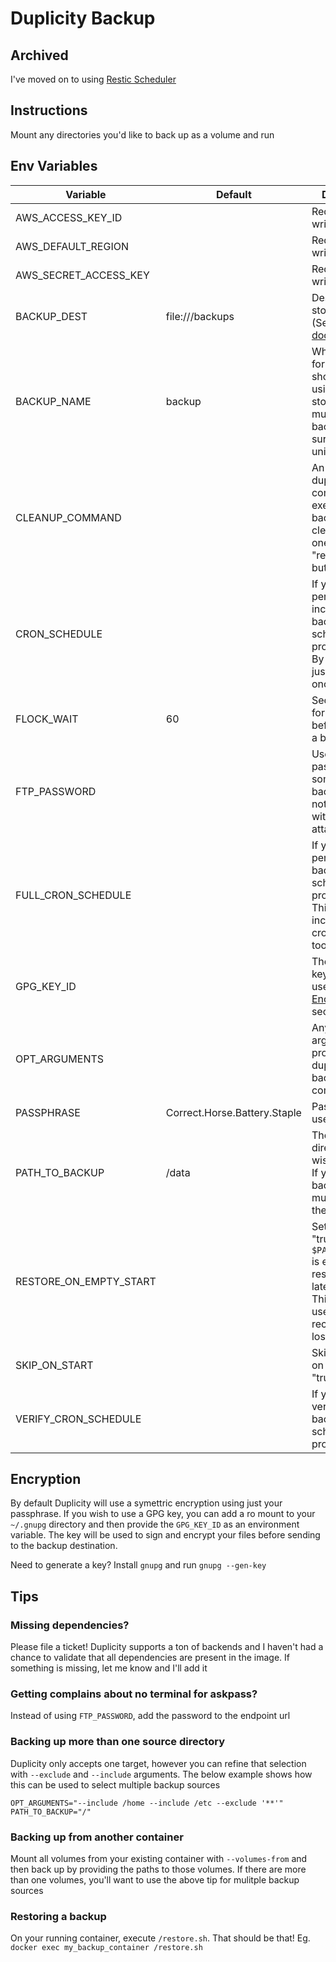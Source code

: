 # Duplicity Backup

## Archived
I've moved on to using [Restic Scheduler](https://git.iamthefij.com/iamthefij/restic-scheduler)

## Instructions
Mount any directories you'd like to back up as a volume and run

## Env Variables
| Variable | Default | Description |
| -------- | ------- | ----------- |
|AWS_ACCESS_KEY_ID| |Required for writing to S3|
|AWS_DEFAULT_REGION| |Required for writing to S3|
|AWS_SECRET_ACCESS_KEY| |Required for writing to S3|
|BACKUP_DEST|file:///backups|Destination to store backups (See [duplicity documenation](http://duplicity.nongnu.org/duplicity.1.html#sect7))|
|BACKUP_NAME|backup|What the name for the backup should be. If using a single store for multiple backups, make sure this is unique|
|CLEANUP_COMMAND| |An optional duplicity command to execute after backups to clean older ones out (eg. "remove-all-but-n-full 2")|
|CRON_SCHEDULE| |If you want to periodic incremental backups on a schedule, provide it here. By default we just backup once and exit|
|FLOCK_WAIT|60|Seconds to wait for a lock before skipping a backup|
|FTP_PASSWORD| |Used to provide passwords for some backends. May not work without an attached TTY|
|FULL_CRON_SCHEDULE| |If you want to periodic full backups on a schedule, provide it here. This requires an incremental cron schedule too|
|GPG_KEY_ID| |The ID of the key you wish to use. See [Encryption](#encryption) section below|
|OPT_ARGUMENTS| |Any additional arguments to provide to the duplicity backup command|
|PASSPHRASE|Correct.Horse.Battery.Staple|Passphrase to use for GPG|
|PATH_TO_BACKUP|/data|The path to the directory you wish to backup. If you want to backup multiple, see the [tip below](#backing-up-more-than-one-source-directory)|
|RESTORE_ON_EMPTY_START| |Set this to "true" and if the `$PATH_TO_BACKUP` is empty, it will restore the latest backup. This can be used for auto recovery from lost data|
|SKIP_ON_START| |Skips backup on start if set to "true"|
|VERIFY_CRON_SCHEDULE| |If you want to verify your backups on a schedule, provide it here|

## Encryption
By default Duplicity will use a symettric encryption using just your passphrase. If you wish to use a GPG key, you can add a ro mount to your `~/.gnupg` directory and then provide the `GPG_KEY_ID` as an environment variable. The key will be used to sign and encrypt your files before sending to the backup destination.

Need to generate a key? Install `gnupg` and run `gnupg --gen-key`

## Tips

### Missing dependencies?
Please file a ticket! Duplicity supports a ton of backends and I haven't had a chance to validate that all dependencies are present in the image. If something is missing, let me know and I'll add it

### Getting complains about no terminal for askpass?
Instead of using `FTP_PASSWORD`, add the password to the endpoint url

### Backing up more than one source directory
Duplicity only accepts one target, however you can refine that selection with `--exclude` and `--include` arguments. The below example shows how this can be used to select multiple backup sources
```
OPT_ARGUMENTS="--include /home --include /etc --exclude '**'"
PATH_TO_BACKUP="/"
```

### Backing up from another container
Mount all volumes from your existing container with `--volumes-from` and then back up by providing the paths to those volumes. If there are more than one volumes, you'll want to use the above tip for mulitple backup sources

### Restoring a backup
On your running container, execute `/restore.sh`. That should be that! Eg. `docker exec my_backup_container /restore.sh`
